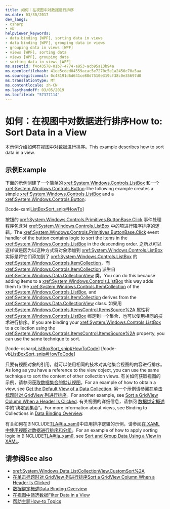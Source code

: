 ```yaml
---
title: 如何：在视图中对数据进行排序
ms.date: 03/30/2017
dev_langs:
- csharp
- vb
helpviewer_keywords:
- data binding [WPF], sorting data in views
- data binding [WPF], grouping data in views
- grouping data in views [WPF]
- views [WPF], sorting data
- views [WPF], grouping data
- sorting data in views [WPF]
ms.assetid: f4c43578-01b7-4774-a953-acb95a13b94a
ms.openlocfilehash: 41ee5cded04559acac5e7270c5e1a2450c70a5aa
ms.sourcegitcommit: 0c48191d6d641ce88d7510e319cf38c0e35697d0
ms.translationtype: MT
ms.contentlocale: zh-CN
ms.lasthandoff: 03/05/2019
ms.locfileid: "57377114"
---
```

# <a name="how-to-sort-data-in-a-view"></a><span data-ttu-id="6a1fa-102">如何：在视图中对数据进行排序</span><span class="sxs-lookup"><span data-stu-id="6a1fa-102">How to: Sort Data in a View</span></span>
<span data-ttu-id="6a1fa-103">本示例介绍如何在视图中对数据进行排序。</span><span class="sxs-lookup"><span data-stu-id="6a1fa-103">This example describes how to sort data in a view.</span></span>  
  
## <a name="example"></a><span data-ttu-id="6a1fa-104">示例</span><span class="sxs-lookup"><span data-stu-id="6a1fa-104">Example</span></span>  
 <span data-ttu-id="6a1fa-105">下面的示例创建了一个简单的 <xref:System.Windows.Controls.ListBox> 和一个 <xref:System.Windows.Controls.Button>:</span><span class="sxs-lookup"><span data-stu-id="6a1fa-105">The following example creates a simple <xref:System.Windows.Controls.ListBox> and a <xref:System.Windows.Controls.Button>:</span></span>  
  
 [!code-xaml[ListBoxSort_snip#HowTo](~/samples/snippets/csharp/VS_Snippets_Wpf/ListBoxSort_snip/CSharp/Window1.xaml#howto)]  
  
 <span data-ttu-id="6a1fa-106">按钮的 <xref:System.Windows.Controls.Primitives.ButtonBase.Click> 事件处理程序包含对 <xref:System.Windows.Controls.ListBox> 中的项进行降序排序的逻辑。</span><span class="sxs-lookup"><span data-stu-id="6a1fa-106">The <xref:System.Windows.Controls.Primitives.ButtonBase.Click> event handler of the button contains logic to sort the items in the <xref:System.Windows.Controls.ListBox> in the descending order.</span></span> <span data-ttu-id="6a1fa-107">之所以可以这样做是因为以这种方式将对象添加到 <xref:System.Windows.Controls.ListBox> 实际是将它们添加到了 <xref:System.Windows.Controls.ListBox> 的 <xref:System.Windows.Controls.ItemCollection>，而 <xref:System.Windows.Controls.ItemCollection> 派生自 <xref:System.Windows.Data.CollectionView> 类。</span><span class="sxs-lookup"><span data-stu-id="6a1fa-107">You can do this because adding items to a <xref:System.Windows.Controls.ListBox> this way adds them to the <xref:System.Windows.Controls.ItemCollection> of the <xref:System.Windows.Controls.ListBox>, and <xref:System.Windows.Controls.ItemCollection> derives from the <xref:System.Windows.Data.CollectionView> class.</span></span> <span data-ttu-id="6a1fa-108">如果用 <xref:System.Windows.Controls.ItemsControl.ItemsSource%2A> 属性将<xref:System.Windows.Controls.ListBox> 绑定到一个集合，也可以使用相同的技术进行排序。</span><span class="sxs-lookup"><span data-stu-id="6a1fa-108">If you are binding your <xref:System.Windows.Controls.ListBox> to a collection using the <xref:System.Windows.Controls.ItemsControl.ItemsSource%2A> property, you can use the same technique to sort.</span></span>  
  
 [!code-csharp[ListBoxSort_snip#HowToCode](~/samples/snippets/csharp/VS_Snippets_Wpf/ListBoxSort_snip/CSharp/Window1.xaml.cs#howtocode)]
 [!code-vb[ListBoxSort_snip#HowToCode](~/samples/snippets/visualbasic/VS_Snippets_Wpf/ListBoxSort_snip/visualbasic/window1.xaml.vb#howtocode)]  
  
 <span data-ttu-id="6a1fa-109">只要有视图对象的引用，就可以使用相同的技术对其他集合视图的内容进行排序。</span><span class="sxs-lookup"><span data-stu-id="6a1fa-109">As long as you have a reference to the view object, you can use the same technique to sort the content of other collection views.</span></span> <span data-ttu-id="6a1fa-110">有关如何获取视图的示例，请参阅[获取数据集合的默认视图](how-to-get-the-default-view-of-a-data-collection.md)。</span><span class="sxs-lookup"><span data-stu-id="6a1fa-110">For an example of how to obtain a view, see [Get the Default View of a Data Collection](how-to-get-the-default-view-of-a-data-collection.md).</span></span> <span data-ttu-id="6a1fa-111">另一个示例请参阅[在单击标题时对 GridView 列进行排序](../controls/how-to-sort-a-gridview-column-when-a-header-is-clicked.md)。</span><span class="sxs-lookup"><span data-stu-id="6a1fa-111">For another example, see [Sort a GridView Column When a Header Is Clicked](../controls/how-to-sort-a-gridview-column-when-a-header-is-clicked.md).</span></span> <span data-ttu-id="6a1fa-112">有关视图的详细信息，请参阅 [数据绑定概述](data-binding-overview.md)中的“绑定到集合”。</span><span class="sxs-lookup"><span data-stu-id="6a1fa-112">For more information about views, see Binding to Collections in [Data Binding Overview](data-binding-overview.md).</span></span>  
  
 <span data-ttu-id="6a1fa-113">有关如何在[!INCLUDE[TLA#tla_xaml](../../../../includes/tlasharptla-xaml-md.md)]中应用排序逻辑的示例，请参阅[在 XAML 中使用视图对数据进行排序和分组](how-to-sort-and-group-data-using-a-view-in-xaml.md)。</span><span class="sxs-lookup"><span data-stu-id="6a1fa-113">For an example of how to apply sorting logic in [!INCLUDE[TLA#tla_xaml](../../../../includes/tlasharptla-xaml-md.md)], see [Sort and Group Data Using a View in XAML](how-to-sort-and-group-data-using-a-view-in-xaml.md).</span></span>  
  
## <a name="see-also"></a><span data-ttu-id="6a1fa-114">请参阅</span><span class="sxs-lookup"><span data-stu-id="6a1fa-114">See also</span></span>
- <xref:System.Windows.Data.ListCollectionView.CustomSort%2A>
- [<span data-ttu-id="6a1fa-115">在单击标题时对 GridView 列进行排序</span><span class="sxs-lookup"><span data-stu-id="6a1fa-115">Sort a GridView Column When a Header Is Clicked</span></span>](../controls/how-to-sort-a-gridview-column-when-a-header-is-clicked.md)
- [<span data-ttu-id="6a1fa-116">数据绑定概述</span><span class="sxs-lookup"><span data-stu-id="6a1fa-116">Data Binding Overview</span></span>](data-binding-overview.md)
- [<span data-ttu-id="6a1fa-117">在视图中筛选数据</span><span class="sxs-lookup"><span data-stu-id="6a1fa-117">Filter Data in a View</span></span>](how-to-filter-data-in-a-view.md)
- [<span data-ttu-id="6a1fa-118">帮助主题</span><span class="sxs-lookup"><span data-stu-id="6a1fa-118">How-to Topics</span></span>](data-binding-how-to-topics.md)
